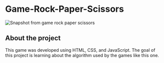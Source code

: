 # Game-Rock-Paper-Scissors
![Snapshot from game rock paper scissors](./design/game-rock-paper-paper-scissors.jpg/)

## About the project
This game was developed using HTML, CSS, and JavaScript. The goal of this project is learning about the algorithm used by the games like this one.